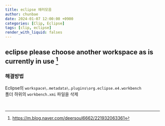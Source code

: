 ```yaml
---
title: eclipse 에러모음
author: chunbae
date: 2024-01-07 12:00:00 +0900
categories: [Clip, Eclipse]
tags: [clip, eclipse]
render_with_liquid: falses
---
```


## eclipse please choose another workspace as is currently in use [^link1]

### 해결방법

Eclipse의 `workspace\.metadata\.plugins\org.eclipse.e4.workbench` <br>
폴더 하위의 `workbench.xmi` 파일을 삭제

<br>

[^link1]: https://m.blog.naver.com/deersoul6662/221932063361